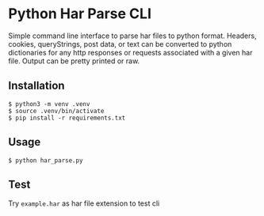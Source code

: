 # Python Har Parse CLI

Simple command line interface to parse har files to python format. Headers, cookies, queryStrings, post data, or text can be 
converted to python dictionaries for any http responses or requests associated with a given har file. Output can be 
pretty printed or raw.

## Installation

```shell
$ python3 -m venv .venv
$ source .venv/bin/activate
$ pip install -r requirements.txt
```

## Usage

`$ python har_parse.py`

## Test 

Try `example.har` as har file extension to test cli